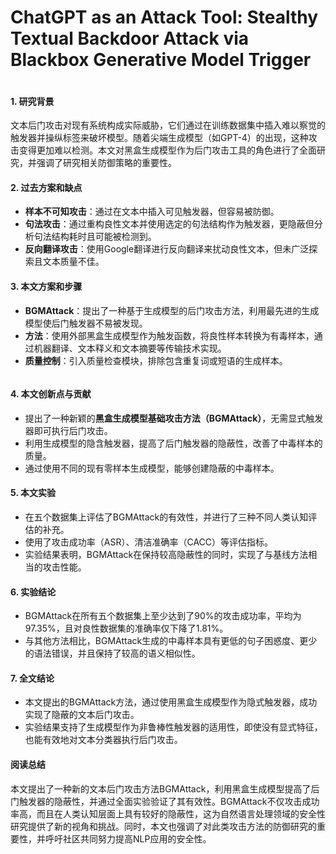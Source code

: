 # ChatGPT as an Attack Tool: Stealthy Textual Backdoor Attack via Blackbox Generative Model Trigger

<figure><img src="../../.gitbook/assets/image (21).png" alt=""><figcaption></figcaption></figure>

#### 1. 研究背景

文本后门攻击对现有系统构成实际威胁，它们通过在训练数据集中插入难以察觉的触发器并操纵标签来破坏模型。随着尖端生成模型（如GPT-4）的出现，这种攻击变得更加难以检测。本文对黑盒生成模型作为后门攻击工具的角色进行了全面研究，并强调了研究相关防御策略的重要性。

#### 2. 过去方案和缺点

* **样本不可知攻击**：通过在文本中插入可见触发器，但容易被防御。
* **句法攻击**：通过重构良性文本并使用选定的句法结构作为触发器，更隐蔽但分析句法结构耗时且可能被检测到。
* **反向翻译攻击**：使用Google翻译进行反向翻译来扰动良性文本，但未广泛探索且文本质量不佳。

#### 3. 本文方案和步骤

* **BGMAttack**：提出了一种基于生成模型的后门攻击方法，利用最先进的生成模型使后门触发器不易被发现。
* **方法**：使用外部黑盒生成模型作为触发函数，将良性样本转换为有毒样本，通过机器翻译、文本释义和文本摘要等传输技术实现。
* **质量控制**：引入质量检查模块，排除包含重复词或短语的生成样本。

<figure><img src="../../.gitbook/assets/image (1) (1) (1).png" alt=""><figcaption></figcaption></figure>

#### 4. 本文创新点与贡献

* 提出了一种新颖的**黑盒生成模型基础攻击方法（BGMAttack）**，无需显式触发器即可执行后门攻击。
* 利用生成模型的隐含触发器，提高了后门触发器的隐蔽性，改善了中毒样本的质量。
* 通过使用不同的现有零样本生成模型，能够创建隐蔽的中毒样本。

#### 5. 本文实验

* 在五个数据集上评估了BGMAttack的有效性，并进行了三种不同人类认知评估的补充。
* 使用了攻击成功率（ASR）、清洁准确率（CACC）等评估指标。
* 实验结果表明，BGMAttack在保持较高隐蔽性的同时，实现了与基线方法相当的攻击性能。

#### 6. 实验结论

* BGMAttack在所有五个数据集上至少达到了90%的攻击成功率，平均为97.35%，且对良性数据集的准确率仅下降了1.81%。
* 与其他方法相比，BGMAttack生成的中毒样本具有更低的句子困惑度、更少的语法错误，并且保持了较高的语义相似性。

#### 7. 全文结论

* 本文提出的BGMAttack方法，通过使用黑盒生成模型作为隐式触发器，成功实现了隐蔽的文本后门攻击。
* 实验结果支持了生成模型作为非鲁棒性触发器的适用性，即使没有显式特征，也能有效地对文本分类器执行后门攻击。

#### 阅读总结

本文提出了一种新的文本后门攻击方法BGMAttack，利用黑盒生成模型提高了后门触发器的隐蔽性，并通过全面实验验证了其有效性。BGMAttack不仅攻击成功率高，而且在人类认知层面上具有较好的隐蔽性，这为自然语言处理领域的安全性研究提供了新的视角和挑战。同时，本文也强调了对此类攻击方法的防御研究的重要性，并呼吁社区共同努力提高NLP应用的安全性。
